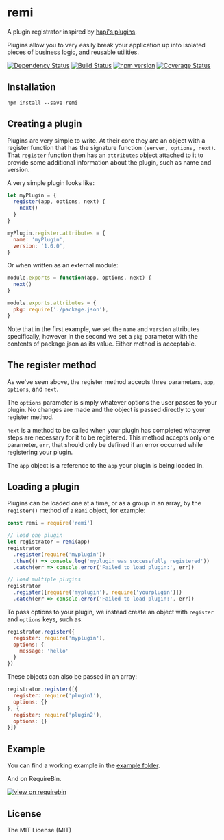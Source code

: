 # remi

A plugin registrator inspired by [hapi's plugins](http://hapijs.com/tutorials/plugins).

Plugins allow you to very easily break your application up into isolated pieces of
business logic, and reusable utilities.

[![Dependency Status](https://david-dm.org/remijs/remi/status.svg?style=flat)](https://david-dm.org/remijs/remi)
[![Build Status](https://travis-ci.org/remijs/remi.svg?branch=master)](https://travis-ci.org/remijs/remi)
[![npm version](https://badge.fury.io/js/remi.svg)](http://badge.fury.io/js/remi)
[![Coverage Status](https://coveralls.io/repos/remijs/remi/badge.svg?branch=master&service=github)](https://coveralls.io/github/remijs/remi?branch=master)


## Installation

```
npm install --save remi
```


## Creating a plugin

Plugins are very simple to write. At their core they are an object with a register
function that has the signature function `(server, options, next)`. That `register`
function then has an `attributes` object attached to it to provide some
additional information about the plugin, such as name and version.

A very simple plugin looks like:

```js
let myPlugin = {
  register(app, options, next) {
    next()
  }
}

myPlugin.register.attributes = {
  name: 'myPlugin',
  version: '1.0.0',
}
```

Or when written as an external module:

```js
module.exports = function(app, options, next) {
  next()
}

module.exports.attributes = {
  pkg: require('./package.json'),
}
```

Note that in the first example, we set the `name` and `version` attributes specifically,
however in the second we set a `pkg` parameter with the contents of package.json as
its value. Either method is acceptable.


## The register method

As we've seen above, the register method accepts three parameters, `app`, `options`, and `next`.

The `options` parameter is simply whatever options the user passes to your plugin.
No changes are made and the object is passed directly to your register method.

`next` is a method to be called when your plugin has completed whatever steps are
necessary for it to be registered. This method accepts only one parameter, `err`,
that should only be defined if an error occurred while registering your plugin.

The `app` object is a reference to the `app` your plugin is being loaded in.


## Loading a plugin

Plugins can be loaded one at a time, or as a group in an array, by the
`register()` method of a `Remi` object, for example:

```js
const remi = require('remi')

// load one plugin
let registrator = remi(app)
registrator
  .register(require('myplugin'))
  .then(() => console.log('myplugin was successfully registered'))
  .catch(err => console.error('Failed to load plugin:', err))

// load multiple plugins
registrator
  .register([require('myplugin'), require('yourplugin')])
  .catch(err => console.error('Failed to load plugin:', err))
```

To pass options to your plugin, we instead create an object with `register` and `options` keys, such as:

```js
registrator.register({
  register: require('myplugin'),
  options: {
    message: 'hello'
  }
})
```

These objects can also be passed in an array:

```js
registrator.register([{
  register: require('plugin1'),
  options: {}
}, {
  register: require('plugin2'),
  options: {}
}])
```


## Example

You can find a working example in the [example folder](example).

And on RequireBin.

[![view on requirebin](http://requirebin.com/badge.png)](http://requirebin.com/?gist=27ea2b9d6dc72abea03c)


## License

The MIT License (MIT)
